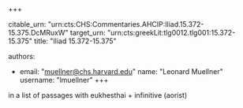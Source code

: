 +++


citable_urn: "urn:cts:CHS:Commentaries.AHCIP:Iliad.15.372-15.375.DcMRuxW"
target_urn: "urn:cts:greekLit:tlg0012.tlg001:15.372-15.375"
title: "Iliad 15.372-15.375"

authors:
- email: "muellner@chs.harvard.edu"
  name: "Leonard Muellner"
  username: "lmuellner"
+++

<p>in a list of passages with eukhesthai + infinitive (aorist)</p>